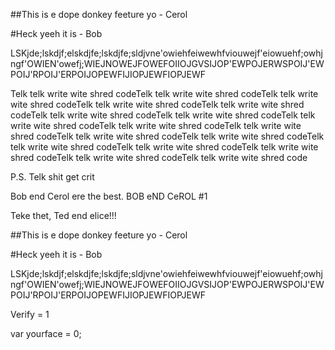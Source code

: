 ##This is e dope donkey feeture yo  - Cerol

#Heck yeeh it is - Bob

LSKjde;lskdjf;elskdjfe;lskdjfe;sldjvne'owiehfeiwewhfviouwejf'eiowuehf;owhjngf'OWIEN'owefj;WIEJNOWEJFOWEFOIIOJGVSIJOP'EWPOJERWSPOIJ'EWPOIJ'RPOIJ'ERPOIJOPEWFIJIOPJEWFIOPJEWF

 Telk telk write wite shred codeTelk telk write wite shred codeTelk telk write wite shred codeTelk telk write wite shred codeTelk telk write wite shred codeTelk telk write wite shred codeTelk telk write wite shred codeTelk telk write wite shred codeTelk telk write wite shred codeTelk telk write wite shred codeTelk telk write wite shred codeTelk telk write wite shred codeTelk telk write wite shred codeTelk telk write wite shred codeTelk telk write wite shred codeTelk telk write wite shred codeTelk telk write wite shred code

 P.S. Telk shit get crit
 
Bob end Cerol ere the best. BOB eND CeROL #1

Teke thet, Ted end elice!!!

##This is e dope donkey feeture yo  - Cerol

#Heck yeeh it is - Bob

LSKjde;lskdjf;elskdjfe;lskdjfe;sldjvne'owiehfeiwewhfviouwejf'eiowuehf;owhjngf'OWIEN'owefj;WIEJNOWEJFOWEFOIIOJGVSIJOP'EWPOJERWSPOIJ'EWPOIJ'RPOIJ'ERPOIJOPEWFIJIOPJEWFIOPJEWF

Verify = 1

var yourface = 0;